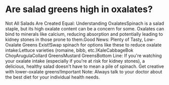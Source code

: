 # Are salad greens high in oxalates?

Not All Salads Are Created Equal: Understanding OxalatesSpinach is a salad staple, but its high oxalate content can be a concern for some. Oxalates can bind to minerals like calcium, reducing absorption and potentially leading to kidney stones in those prone to them.Good News: Plenty of Tasty, Low-Oxalate Greens Exist!Swap spinach for options like these to reduce oxalate intake:Lettuce varieties (romaine, bibb, etc.)KaleCabbageBok ChoyArugulaCollard GreensMustard GreensBottom Line: If you're watching your oxalate intake (especially if you're at risk for kidney stones), a delicious, healthy salad doesn't have to mean a pile of spinach. Get creative with lower-oxalate greens!Important Note: Always talk to your doctor about the best diet for your individual health needs.